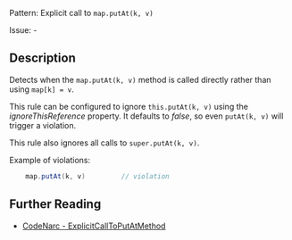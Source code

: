 Pattern: Explicit call to `map.putAt(k, v)`

Issue: -

## Description

Detects when the `map.putAt(k, v)` method is called directly rather than using `map[k] = v`.

This rule can be configured to ignore `this.putAt(k, v)` using the *ignoreThisReference* property. It defaults to *false*, so even `putAt(k, v)` will trigger a violation.

This rule also ignores all calls to `super.putAt(k, v)`.

Example of violations:

``` groovy
    map.putAt(k, v)         // violation
```

## Further Reading

* [CodeNarc - ExplicitCallToPutAtMethod](http://codenarc.sourceforge.net/codenarc-rules-groovyism.html#ExplicitCallToPutAtMethod)